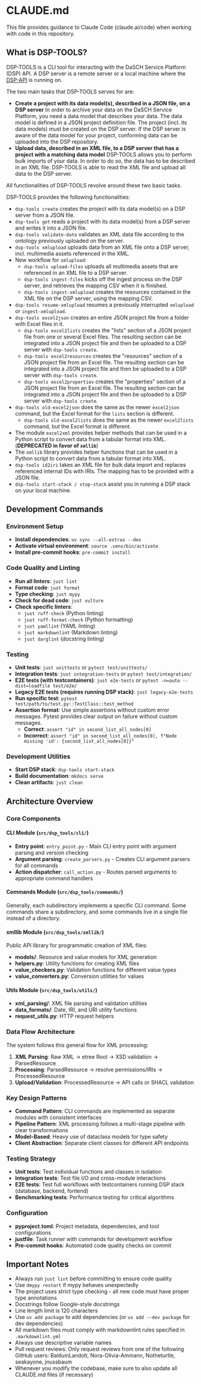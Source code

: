 # CLAUDE.md

This file provides guidance to Claude Code (claude.ai/code) when working with code in this repository.

## What is DSP-TOOLS?

DSP-TOOLS is a CLI tool for interacting with the DaSCH Service Platform (DSP) API.
A DSP server is a remote server or a local machine
where the [DSP-API](https://github.com/dasch-swiss/dsp-api) is running on.

The two main tasks that DSP-TOOLS serves for are:

- **Create a project with its data model(s), described in a JSON file, on a DSP server**
  In order to archive your data on the DaSCH Service Platform,
  you need a data model that describes your data.
  The data model is defined in a JSON project definition file.
  The project (incl. its data models) must be created on the DSP server.
  If the DSP server is aware of the data model for your project,
  conforming data can be uploaded into the DSP repository.
- **Upload data, described in an XML file, to a DSP server that has a project with a matching data model**
  DSP-TOOLS allows you to perform bulk imports of your data.
  In order to do so, the data has to be described in an XML file.
  DSP-TOOLS is able to read the XML file
  and upload all data to the DSP server.

All functionalities of DSP-TOOLS revolve around these two basic tasks.

DSP-TOOLS provides the following functionalities:

- `dsp-tools create` creates the project with its data model(s) on a DSP server from a JSON file.
- `dsp-tools get` reads a project with its data model(s) from a DSP server and writes it into a JSON file.
- `dsp-tools validate-data` validates an XML data file according to the ontology previously uploaded on the server.
- `dsp-tools xmlupload` uploads data from an XML file onto a DSP server, incl. multimedia assets referenced in the XML.
- New workflow for `xmlupload`:
    - `dsp-tools upload-files` uploads all multimedia assets that are referenced in an XML file to a DSP server.
    - `dsp-tools ingest-files` kicks off the ingest process on the DSP server,
      and retrieves the mapping CSV when it is finished.
    - `dsp-tools ingest-xmlupload`
      creates the resources contained in the XML file on the DSP server, using the mapping CSV.
- `dsp-tools resume-xmlupload` resumes a previously interrupted `xmlupload` or `ingest-xmlupload`.
- `dsp-tools excel2json` creates an entire JSON project file from a folder with Excel files in it.
    - `dsp-tools excel2lists`
      creates the "lists" section of a JSON project file from one or several Excel files.
      The resulting section can be integrated into a JSON project file
      and then be uploaded to a DSP server with `dsp-tools create`.
    - `dsp-tools excel2resources`
      creates the "resources" section of a JSON project file from an Excel file.
      The resulting section can be integrated into a JSON project file
      and then be uploaded to a DSP server with `dsp-tools create`.
    - `dsp-tools excel2properties`
      creates the "properties" section of a JSON project file from an Excel file.
      The resulting section can be integrated into a JSON project file
      and then be uploaded to a DSP server with `dsp-tools create`.
- `dsp-tools old-excel2json`
  does the same as the newer `excel2json` command, but the Excel format for the `lists` section is different.
    - `dsp-tools old-excel2lists`
      does the same as the newer `excel2lists` command, but the Excel format is different.
- The module `excel2xml` provides helper methods that can be used in a Python script
  to convert data from a tabular format into XML. (**DEPRECATED in favor of `xmllib`**)
- The `xmllib` library provides helper functions that can be used in a Python script
  to convert data from a tabular format into XML.
- `dsp-tools id2iri` takes an XML file for bulk data import and replaces referenced internal IDs with IRIs.
  The mapping has to be provided with a JSON file.
- `dsp-tools start-stack / stop-stack` assist you in running a DSP stack on your local machine.


## Development Commands

### Environment Setup

- **Install dependencies**: `uv sync --all-extras --dev`
- **Activate virtual environment**: `source .venv/bin/activate`
- **Install pre-commit hooks**: `pre-commit install`

### Code Quality and Linting

- **Run all linters**: `just lint`
- **Format code**: `just format`
- **Type checking**: `just mypy`
- **Check for dead code**: `just vulture`
- **Check specific linters**:
    - `just ruff-check` (Python linting)
    - `just ruff-format-check` (Python formatting)
    - `just yamllint` (YAML linting)
    - `just markdownlint` (Markdown linting)
    - `just darglint` (docstring linting)

### Testing

- **Unit tests**: `just unittests` or `pytest test/unittests/`
- **Integration tests**: `just integration-tests` or `pytest test/integration/`
- **E2E tests (with testcontainers)**: `just e2e-tests` or `pytest -n=auto --dist=loadfile test/e2e/`
- **Legacy E2E tests (requires running DSP stack)**: `just legacy-e2e-tests`
- **Run specific test**: `pytest test/path/to/test.py::TestClass::test_method`
- **Assertion format**: Use simple assertions without custom error messages.
  Pytest provides clear output on failure without custom messages.
    - **Correct**: `assert "id" in second_list_all_nodes[0]`
    - **Incorrect**: `assert "id" in second_list_all_nodes[0], f"Node missing 'id': {second_list_all_nodes[0]}"`

### Development Utilities

- **Start DSP stack**: `dsp-tools start-stack`
- **Build documentation**: `mkdocs serve`
- **Clean artifacts**: `just clean`

## Architecture Overview

### Core Components

#### CLI Module (`src/dsp_tools/cli/`)

- **Entry point**: `entry_point.py` - Main CLI entry point with argument parsing and version checking
- **Argument parsing**: `create_parsers.py` - Creates CLI argument parsers for all commands
- **Action dispatcher**: `call_action.py` - Routes parsed arguments to appropriate command handlers

#### Commands Module (`src/dsp_tools/commands/`)

Generally, each subdirectory implements a specific CLI command.
Some commands share a subdirectory, and some commands live in a single file instead of a directory.

#### xmllib Module (`src/dsp_tools/xmllib/`)

Public API library for programmatic creation of XML files:

- **models/**: Resource and value models for XML generation
- **helpers.py**: Utility functions for creating XML files
- **value_checkers.py**: Validation functions for different value types
- **value_converters.py**: Conversion utilities for values

#### Utils Module (`src/dsp_tools/utils/`)

- **xml_parsing/**: XML file parsing and validation utilities
- **data_formats/**: Date, IRI, and URI utility functions
- **request_utils.py**: HTTP request helpers

### Data Flow Architecture

The system follows this general flow for XML processing:

1. **XML Parsing**: Raw XML → etree Root → XSD validation → ParsedResource
2. **Processing**: ParsedResource → resolve permissions/IRIs → ProcessedResource
3. **Upload/Validation**: ProcessedResource → API calls or SHACL validation

### Key Design Patterns

- **Command Pattern**: CLI commands are implemented as separate modules with consistent interfaces
- **Pipeline Pattern**: XML processing follows a multi-stage pipeline with clear transformations
- **Model-Based**: Heavy use of dataclass models for type safety
- **Client Abstraction**: Separate client classes for different API endpoints

### Testing Strategy

- **Unit tests**: Test individual functions and classes in isolation
- **Integration tests**: Test file I/O and cross-module interactions
- **E2E tests**: Test full workflows with testcontainers running DSP stack (database, backend, fontend)
- **Benchmarking tests**: Performance testing for critical algorithms

### Configuration

- **pyproject.toml**: Project metadata, dependencies, and tool configurations
- **justfile**: Task runner with commands for development workflow
- **Pre-commit hooks**: Automated code quality checks on commit

## Important Notes

- Always run `just lint` before committing to ensure code quality
- Use `dmypy restart` if mypy behaves unexpectedly
- The project uses strict type checking - all new code must have proper type annotations
- Docstrings follow Google-style docstrings
- Line length limit is 120 characters
- Use `uv add package` to add dependencies (or `uv add --dev package` for dev dependencies)
- All markdown files must comply with markdownlint rules specified in `.markdownlint.yml`
- Always use descriptive variable names
- Pull request reviews: Only request reviews from one of the following GitHub users:
  BalduinLandolt, Nora-Olivia-Ammann, Notheturtle, seakayone, jnussbaum
- Whenever you modify the codebase, make sure to also update all CLAUDE.md files (if necessary)
